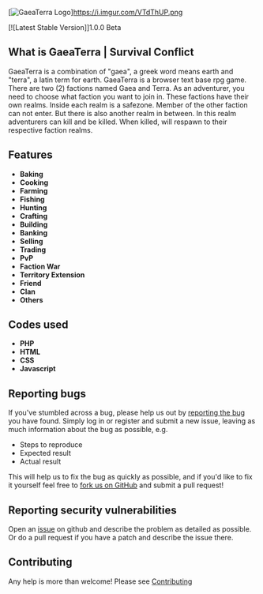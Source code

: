[![GaeaTerra Logo](https://napirrelab.com/)]https://i.imgur.com/VTdThUP.png

[![Latest Stable Version]]1.0.0 Beta

## What is GaeaTerra | Survival Conflict

GaeaTerra is a combination of "gaea", a greek word means earth and "terra", a latin term for earth. GaeaTerra is a browser text base rpg game. There are two (2) factions named Gaea and Terra. As an adventurer, you need to choose what faction you want to join in. These factions have their own realms. Inside each realm is a safezone. Member of the other faction can not enter. But there is also another realm in between. In this realm adventurers can kill and be killed. When killed, will respawn to their respective faction realms.

## Features

- **Baking**
- **Cooking**
- **Farming**
- **Fishing**
- **Hunting**
- **Crafting**
- **Building**
- **Banking**
- **Selling**
- **Trading**
- **PvP**
- **Faction War**
- **Territory Extension**
- **Friend**
- **Clan**
- **Others**


## Codes used

- **PHP**
- **HTML**
- **CSS**
- **Javascript**

## Reporting bugs
If you've stumbled across a bug, please help us out by [reporting the bug](https://github.com/napirrelab) you have found. Simply log in or register and submit a new issue, leaving as much information about the bug as possible, e.g.

* Steps to reproduce
* Expected result
* Actual result

This will help us to fix the bug as quickly as possible, and if you'd like to fix it yourself feel free to [fork us on GitHub](https://github.com/napirrelab) and submit a pull request!

## Reporting security vulnerabilities
Open an [issue](https://github.com/napirrelab) on github and describe the problem as detailed as possible. Or do a pull request if you have a patch and describe the issue there.

## Contributing

Any help is more than welcome! Please see [Contributing](CONTRIBUTING.md)

